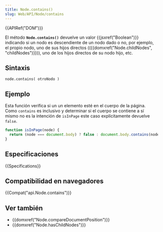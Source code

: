 ```yaml
---
title: Node.contains()
slug: Web/API/Node/contains
---
```


{{APIRef("DOM")}}

El método **`Node.contains()`** devuelve un valor {{jsxref("Boolean")}} indicando si un nodo es descendiente de un nodo dado o no, por ejemplo, el propio nodo, uno de sus hijos directos (({{domxref("Node.childNodes", "childNodes")}})), uno de los hijos directos de su nodo hijo, etc.

## Sintaxis

```
node.contains( otroNodo )
```

## Ejemplo

Esta función verifica si un un elemento esté en el cuerpo de la página. Como `contains` es inclusivo y determinar si el cuerpo se contiene a sí mismo no es la intención de `isInPage` este caso explícitamente devuelve `false`.

```js
function isInPage(node) {
  return (node === document.body) ? false : document.body.contains(node);
}
```

## Especificaciones

{{Specifications}}

## Compatibilidad en navegadores

{{Compat("api.Node.contains")}}

## Ver también

- {{domxref("Node.compareDocumentPosition")}}
- {{domxref("Node.hasChildNodes")}}
